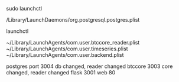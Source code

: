sudo launchctl

/Library/LaunchDaemons/org.postgresql.postgres.plist

launchctl

~/Library/LaunchAgents/com.user.btccore_reader.plist
~/Library/LaunchAgents/com.user.timeseries.plist
~/Library/LaunchAgents/com.user.backend.plist




postgres port 3004 db changed, reader changed
btccore 3003 core changed, reader changed
flask 3001
web 80
